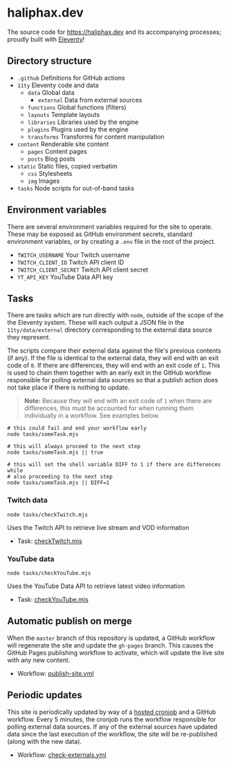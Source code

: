 # haliphax.dev

The source code for https://haliphax.dev and its accompanying processes;
proudly built with [Eleventy]!

## Directory structure

- `.github` Definitions for GitHub actions
- `11ty` Eleventy code and data
  - `data` Global data
    - `external` Data from external sources
  - `functions` Global functions (filters)
  - `layouts` Template layouts
  - `libraries` Libraries used by the engine
  - `plugins` Plugins used by the engine
  - `transforms` Transforms for content manipulation
- `content` Renderable site content
  - `pages` Content pages
  - `posts` Blog posts
- `static` Static files, copied verbatim
  - `css` Stylesheets
  - `img` Images
- `tasks` Node scripts for out-of-band tasks

## Environment variables

There are several environment variables required for the site to operate. These
may be exposed as GitHub environment secrets, standard environment variables,
or by creating a `.env` file in the root of the project.

- `TWITCH_USERNAME` Your Twitch username
- `TWITCH_CLIENT_ID` Twitch API client ID
- `TWITCH_CLIENT_SECRET` Twitch API client secret
- `YT_API_KEY` YouTube Data API key

## Tasks

There are tasks which are run directly with `node`, outside of the scope of the
the Eleventy system. These will each output a JSON file in the
`11ty/data/external` directory corresponding to the external data source they
represent.

The scripts compare their external data against the file's previous contents
(if any). If the file is identical to the external data, they will end with
an exit code of `0`. If there are differences, they will end with an exit code
of `1`. This is used to chain them together with an early exit in the GitHub
workflow responsible for polling external data sources so that a publish action
does not take place if there is nothing to update.

> **Note:** Because they will end with an exit code of `1` when there are
> differences, this must be accounted for when running them individually in a
> workflow. See examples below.

```shell
# this could fail and end your workflow early
node tasks/someTask.mjs
```

```shell
# this will always proceed to the next step
node tasks/someTask.mjs || true
```

```shell
# this will set the shell variable DIFF to 1 if there are differences while
# also proceeding to the next step
node tasks/someTask.mjs || DIFF=1
```

### Twitch data

```shell
node tasks/checkTwitch.mjs
```

Uses the Twitch API to retrieve live stream and VOD information

- Task: [checkTwitch.mjs]

### YouTube data

```shell
node tasks/checkYouTube.mjs
```

Uses the YouTube Data API to retrieve latest video information

- Task: [checkYouTube.mjs]

## Automatic publish on merge

When the `master` branch of this repository is updated, a GitHub workflow will
regenerate the site and update the `gh-pages` branch. This causes the GitHub
Pages publishing workflow to activate, which will update the live site with any
new content.

- Workflow: [publish-site.yml]

## Periodic updates

This site is periodically updated by way of a [hosted cronjob] and a GitHub
workflow. Every 5 minutes, the cronjob runs the workflow responsible for
polling external data sources. If any of the external sources have updated
data since the last execution of the workflow, the site will be re-published
(along with the new data).

- Workflow: [check-externals.yml]


[Eleventy]: https://11ty.dev
[checkTwitch.mjs]: https://github.com/haliphax/haliphax-dot-dev/blob/master/tasks/checkTwitch.mjs
[checkYouTube.mjs]: https://github.com/haliphax/haliphax-dot-dev/blob/master/tasks/checkYouTube.mjs
[publish-site.yml]: https://github.com/haliphax/haliphax-dot-dev/blob/master/.github/workflows/publish-site.yml
[hosted cronjob]: https://cron-job.org
[check-externals.yml]: https://github.com/haliphax/haliphax-dot-dev/blob/master/.github/workflows/check-externals.yml
